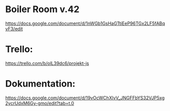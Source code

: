 # Boiler Room v.42
https://docs.google.com/document/d/1nWGb1GsHaGTtiEeP96TGx2LF5fABqvF3/edit

# Trello:
https://trello.com/b/olL39dc6/projekt-js

# Dokumentation:
https://docs.google.com/document/d/19vOcWChXlvV_JNGFFbYS32VJP5xg2ycrUdxM6Gy-gmo/edit?tab=t.0


